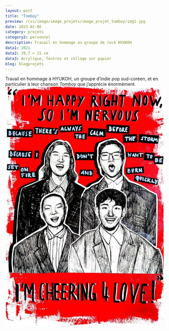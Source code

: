 ```yaml
---
layout: post
title: "Tomboy"
preview: /css/image/image_projets/image_projet_tomboy/img1.jpg
date: 2023-02-06
category: projets 
category2: personnel
description: Travail en hommage au groupe de rock HYUKOH
data1: 2021
data2: 29,7 × 21 cm
data3: Acrylique, feutres et collage sur papier
blog: blogprojets
---
```


Travail en hommage à HYUKOH, un groupe d’indie pop sud-coréen, et en particulier à leur chanson <i>Tomboy</i> que j’apprécie énormément.
<img onclick="Zoom(this)" class="img-gallery" src="/css/image/image_projets/image_projet_tomboy/img1.jpg">
